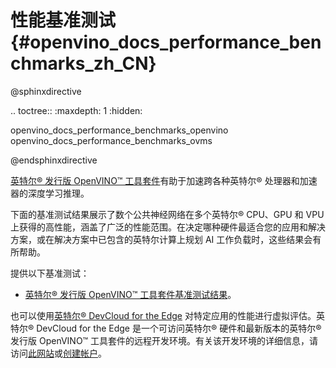 # 性能基准测试 {#openvino_docs_performance_benchmarks_zh_CN}

@sphinxdirective

.. toctree::
   :maxdepth: 1
   :hidden:

   openvino_docs_performance_benchmarks_openvino
   openvino_docs_performance_benchmarks_ovms


@endsphinxdirective

[英特尔® 发行版 OpenVINO™ 工具套件](https://software.intel.com/content/www/us/en/develop/tools/openvino-toolkit.html)有助于加速跨各种英特尔® 处理器和加速器的深度学习推理。

下面的基准测试结果展示了数个公共神经网络在多个英特尔® CPU、GPU 和 VPU 上获得的高性能，涵盖了广泛的性能范围。在决定哪种硬件最适合您的应用和解决方案，或在解决方案中已包含的英特尔计算上规划 AI 工作负载时，这些结果会有所帮助。

提供以下基准测试：

* [英特尔® 发行版 OpenVINO™ 工具套件基准测试结果](../../benchmarks/performance_benchmarks_openvino.md)。


也可以使用[英特尔® DevCloud for the Edge](https://devcloud.intel.com/edge/) 对特定应用的性能进行虚拟评估。英特尔® DevCloud for the Edge 是一个可访问英特尔® 硬件和最新版本的英特尔® 发行版 OpenVINO™ 工具套件的远程开发环境。有关该开发环境的详细信息，请访问[此网站](https://www.intel.com/content/www/us/en/developer/tools/devcloud/edge/overview.html)或[创建帐户](https://www.intel.com/content/www/us/en/forms/idz/devcloud-registration.html?tgt=https://www.intel.com/content/www/us/en/secure/forms/devcloud-enrollment/account-provisioning.html)。
